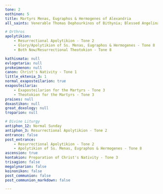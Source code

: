 ```yaml
---
tone: 2
eothinon: 5
title: Martyrs Menas, Eugraphos & Hermogenes of Alexandria
all_saints: Venerable Thomas Dephourkinos of Bithynia; Blessed Angelina Brancovich and her son Blessed John, king of Serbia; Joasaph, bishop of Belgorod

# Orthros
apolytikion:
    - Resurrectional Apolytikion - Tone 2
    - Glory/Apolytikion of Ss. Menas, Eugraphos & Hermogenes - Tone 8
    - Both Now/Resurrectional Theotokion - Tone 8

kathismata: null
evlogetaria: null
prokeimenon: null
canon: Christ's Nativity - Tone 1
little_ektenia_3: 1
normal_exaposteilarion: true
exaposteilaria:
    - Exaposteilarion for the Martyrs - Tone 3
    - Theotokion for the Martyrs - Tone 3
praises: null
doxastikon: null
great_doxology: null
troparion: null

# Divine Liturgy
antiphon_12: Normal Sunday
antiphon_3: Resurrectional Apolytikion - Tone 2
entrance: false
post_entrance:
    - Resurrectional Apolytikion - Tone 2
    - Apolytikion of Ss. Menas, Eugraphos & Hermogenes - Tone 8
ascension: true
kontakion: Preparation of Christ's Nativity - Tone 3
trisagion: false
megalynarion: false
koinonikon: false
post_communion: false
post_communion_markdown: false

---
```


